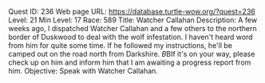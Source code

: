 Quest ID: 236
Web page URL: https://database.turtle-wow.org/?quest=236
Level: 21
Min Level: 17
Race: 589
Title: Watcher Callahan
Description: A few weeks ago, I dispatched Watcher Callahan and a few others to the northern border of Duskwood to deal with the wolf infestation. I haven't heard word from him for quite some time. If he followed my instructions, he'll be camped out on the road north from Darkshire. $B$BIf it's on your way, please check up on him and inform him that I am awaiting a progress report from him.
Objective: Speak with Watcher Callahan.
